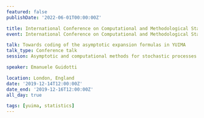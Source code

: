 ```yaml
---
featured: false
publishDate: '2022-06-01T00:00:00Z'

title: International Conference on Computational and Methodological Statistics (CMStatistics)
event: International Conference on Computational and Methodological Statistics

talk: Towards coding of the asymptotic expansion formulas in YUIMA
talk_type: Conference talk
session: Asymptotic and computational methods for stochastic processes

speaker: Emanuele Guidotti

location: London, England
date: '2019-12-14T12:00:00Z'
date_end: '2019-12-16T12:00:00Z'
all_day: true

tags: [yuima, statistics]
---
```

